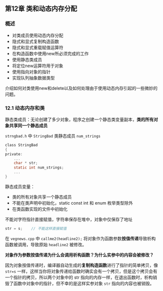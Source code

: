 ## 第12章 类和动态内存分配

### 概述

- 对类成员使用动态内存分配
- 隐式和显式复制构造函数
- 隐式和显式重载赋值运算符
- 在构造函数中使用new所必须完成的工作
- 使用静态类成员
- 将定位new运算符用于对象
- 使用指向对象的指针
- 实现队列抽象数据类型

介绍如何对类使用new和delete以及如何处理由于使用动态内存引起的一些微妙的问题。

### 12.1 动态内存和类

静态类成员：无论创建了多少对象，程序之创建一个静态类变量副本，**类的所有对象共享同一个静态成员**

`strngbad.h` 中 `StringBad` 类静态成员 `num_strings` 
```c
class StringBad
{
private:
    ...
    char * str;
    static int num_strings;
    ...
}
```

静态成员变量：
- 类的所有对象共享一个静态成员
- 不能在类声明中初始化，static const int 和 enum 枚举类型除外
- 在类函数实现的文件中初始化

不能对字符指针直接赋值，字符串保存在堆中，对象中仅保存了地址
```c
str = s;    // 不能这样直接赋值
```

在 `vegnews.cpp` 中 `callme2(headline2);` 将对象作为函数参数**按值传递**导致析构函数被调用，导致原始 `headline2` 被修改。

**对象作为参数按值传递为什么会调用析构函数？为什么实参中的内容会被修改？**

因为对象按值传递时，编译器自动生成的**复制构造函数**进行了指针的简单拷贝，像 `str=s` 一样，这样当你将对象传递给函数时确实会有一个拷贝，但是这个拷贝会有一个指针的拷贝，所以两个对象中的 str 指向的内存一样，在退出函数时，析构销毁了函数中对象中的指针，但不幸的是这样实参对象 `str` 指向的内容也被销毁。



